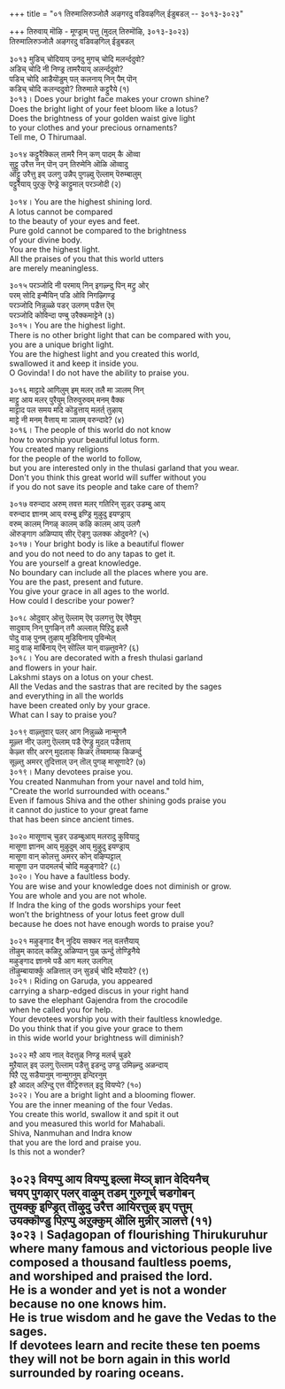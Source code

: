 +++
title = "०१ तिरुमालिरुञ्जोलै अऴगरदु वडिवऴगिल् ईडुबडल् -- ३०१३-३०२३"

+++
तिरुवाय् मॊऴि - मूण्ड्राम् पत्तु (मुदल् तिरुमॊऴि, ३०१३-३०२३)  
तिरुमालिरुञ्जोलै अऴगरदु वडिवऴगिल् ईडुबडल्  

३०१३ मुडिच् चोदियाय् उनदु मुगच् चोदि मलर्न्ददुवो?  
अडिच् चोदि नी निण्ड्र तामरैयाय् अलर्न्ददुवो?  
पडिच् चोदि आडैयॊडुम् पल् कलनाय् निन् पैम् पॊन्  
कडिच् चोदि कलन्ददुवो? तिरुमाले कट्टुरैये (१)  
३०१३। Does your bright face makes your crown shine?  
Does the bright light of your feet bloom like a lotus?  
Does the brightness of your golden waist give light  
to your clothes and your precious ornaments?  
Tell me, O Thirumaal.  

३०१४ कट्टुरैक्किल् तामरै निन् कण् पादम् कै ऒव्वा  
सुट्टु उरैत्त नन् पॊन् उन् तिरुमेनि ऒळि ऒव्वादु  
ऒट्टु उरैत्तु इव् उलगु उन्नैप् पुगऴ्वु ऎल्लाम् पॆरुम्बालुम्  
पट्टुरैयाय् पुऱ्‌कु ऎण्ड्रे काट्टुमाल् परञ्जोदी (२)  

३०१४। You are the highest shining lord.  
A lotus cannot be compared  
to the beauty of your eyes and feet.  
Pure gold cannot be compared to the brightness  
of your divine body.  
You are the highest light.  
All the praises of you that this world utters  
are merely meaningless.  

३०१५ परञ्जोदि नी परमाय् निन् इगऴ्न्दु पिन् मट्रु ओर्  
परम् सोदि इन्मैयिन् पडि ओवि निगऴ्गिण्ड्र  
परञ्जोदि निन्नुळ्ळे पडर् उलगम् पडैत्त ऎम्  
परञ्जोदि कोविन्दा पण्बु उरैक्कमाट्टेने (३)  
३०१५। You are the highest light.  
There is no other bright light that can be compared with you,  
you are a unique bright light.  
You are the highest light and you created this world,  
swallowed it and keep it inside you.  
O Govinda! I do not have the ability to praise you.  

३०१६ माट्टादे आगिलुम् इम् मलर् तलै मा ञालम् निन्  
माट्टु आय मलर् पुरैयुम् तिरुवुरुवम् मनम् वैक्क  
माट्टाद पल समय मदि कॊडुत्ताय् मलर्त् तुऴाय्  
माट्टे नी मनम् वैत्ताय् मा ञालम् वरुन्दादे? (४)  
३०१६। The people of this world do not know  
how to worship your beautiful lotus form.  
You created many religions  
for the people of the world to follow,  
but you are interested only in the thulasi garland that you wear.  
Don't you think this great world will suffer without you  
if you do not save its people and take care of them?  

३०१७ वरुन्दाद अरुम् तवत्त मलर् गतिरिन् सुडर् उडम्बु आय्  
वरुन्दाद ज्ञानम् आय् वरम्बु इण्ड्रि मुऴुदु इयण्ड्राय्  
वरुम् कालम् निगऴ् कालम् कऴि कालम् आय् उलगै  
ऒरुङ्गाग अळिप्पाय् सीर् ऎङ्गु उलक्क ओदुवने? (५)  
३०१७। Your bright body is like a beautiful flower  
and you do not need to do any tapas to get it.  
You are yourself a great knowledge.  
No boundary can include all the places where you are.  
You are the past, present and future.  
You give your grace in all ages to the world.  
How could I describe your power?  

३०१८ ओदुवार् ओत्तु ऎल्लाम् ऎव् उलगत्तु ऎव् ऎवैयुम्  
सादुवाय् निन् पुगऴिन् तगै अल्लाल् पिऱिदु इल्लै  
पोदु वाऴ् पुनम् तुऴाय् मुडियिनाय् पूविन्मेल्  
मादु वाऴ् मार्बिनाय् ऎन् सॊल्लि यान् वाऴ्त्तुवने? (६)  
३०१८। You are decorated with a fresh thulasi garland  
and flowers in your hair.  
Lakshmi stays on a lotus on your chest.  
All the Vedas and the sastras that are recited by the sages  
and everything in all the worlds  
have been created only by your grace.  
What can I say to praise you?  

३०१९ वाऴ्त्तुवार् पलर् आग निन्नुळ्ळे नान्मुगनै  
मूऴ्त्त नीर् उलगु ऎल्लाम् पडै ऎण्ड्रु मुदल् पडैत्ताय्  
केऴ्त्त सीर् अरन् मुदलाक् किळर् तॆय्वमाय्क् किळर्न्दु  
सूऴ्त्तु अमरर् तुदित्ताल् उन् तॊल् पुगऴ् मासूणादे? (७)  
३०१९। Many devotees praise you.  
You created Nanmuhan from your navel and told him,  
"Create the world surrounded with oceans."  
Even if famous Shiva and the other shining gods praise you  
it cannot do justice to your great fame  
that has been since ancient times.  

३०२० मासूणाच् चुडर् उडम्बुआय् मलरादु कुवियादु  
मासूणा ज्ञानम् आय् मुऴुदुम् आय् मुऴुदु इयण्ड्राय्  
मासूणा वान् कोलत्तु अमरर् कोन् वऴिप्पट्टाल्  
मासूणा उन पादमलर्च् चोदि मऴुङ्गादे? (८)  
३०२०। You have a faultless body.  
You are wise and your knowledge does not diminish or grow.  
You are whole and you are not whole.  
If Indra the king of the gods worships your feet  
won’t the brightness of your lotus feet grow dull  
because he does not have enough words to praise you?  

३०२१ मऴुङ्गाद वैन् नुदिय सक्कर नल् वलत्तैयाय्  
तॊऴुम् कादल् कळिऱु अळिप्पान् पुळ् ऊर्न्दु तोण्ड्रिनैये  
मऴुङ्गाद ज्ञानमे पडै आग मलर् उलगिल्  
तॊऴुम्बायार्क्कु अळित्ताल् उन् सुडर्च् चोदि मऱैयादे? (९)  
३०२१। Riding on Garuḍa, you appeared  
carrying a sharp-edged discus in your right hand  
to save the elephant Gajendra from the crocodile  
when he called you for help.  
Your devotees worship you with their faultless knowledge.  
Do you think that if you give your grace to them  
in this wide world your brightness will diminish?  

३०२२ मऱै आय नाल् वेदत्तुळ् निण्ड्र मलर्च् चुडरे  
मुऱैयाल् इव् उलगु ऎल्लाम् पडैत्तु इडन्दु उण्डु उमिऴ्न्दु अळन्दाय्  
पिऱै एऱु सडैयानुम् नान्मुगनुम् इन्दिरनुम्  
इऱै आदल् अऱिन्दु एत्त वीट्रिरुत्तल् इदु वियप्पे? (१०)  
३०२२। You are a bright light and a blooming flower.  
You are the inner meaning of the four Vedas.  
You create this world, swallow it and spit it out  
and you measured this world for Mahabali.  
Shiva, Nanmuhan and Indra know  
that you are the lord and praise you.  
Is this not a wonder?  

३०२३ वियप्पु आय वियप्पु इल्ला मॆय्ञ् ज्ञान वेदियनैच्  
चयप् पुगऴार् पलर् वाऴुम् तडम् गुरुगूर्च् चडगोबन्  
तुयक्कु इण्ड्रित् तॊऴुदु उरैत्त आयिरत्तुळ् इप् पत्तुम्  
उयक्कॊण्डु पिऱप्पु अऱुक्कुम् ऒलि मुन्नीर् ञालत्ते (११)  
३०२३। Saḍagopan of flourishing Thirukuruhur  
where many famous and victorious people live  
composed a thousand faultless poems,  
and worshiped and praised the lord.  
He is a wonder and yet is not a wonder  
because no one knows him.  
He is true wisdom and he gave the Vedas to the sages.  
If devotees learn and recite these ten poems  
they will not be born again in this world surrounded by roaring oceans.  
--------  


